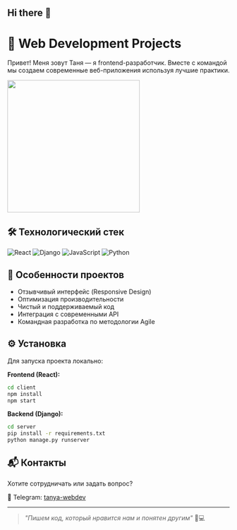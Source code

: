 ## Hi there 👋

# 🚀 Web Development Projects 

Привет! Меня зовут Таня — я frontend-разработчик. Вместе с командой мы создаем современные веб-приложения используя лучшие практики.

<image src="https://github.com/user-attachments/assets/c49b94bb-d6fd-4c23-a0d7-c703d20a1b22" width="300px">

## 🛠 Технологический стек
![React](https://img.shields.io/badge/React-20232A?style=flat&logo=react&logoColor=61DAFB)
![Django](https://img.shields.io/badge/Django-092E20?style=flat&logo=django&logoColor=white)
![JavaScript](https://img.shields.io/badge/JavaScript-F7DF1E?style=flat&logo=javascript&logoColor=black)
![Python](https://img.shields.io/badge/Python-3776AB?style=flat&logo=python&logoColor=white)

## 🌟 Особенности проектов
- Отзывчивый интерфейс (Responsive Design)
- Оптимизация производительности
- Чистый и поддерживаемый код
- Интеграция с современными API
- Командная разработка по методологии Agile



## ⚙️ Установка
Для запуска проекта локально:

**Frontend (React):**
```bash
cd client
npm install
npm start
```

**Backend (Django):**
```bash
cd server
pip install -r requirements.txt
python manage.py runserver
```

## 📬 Контакты
Хотите сотрудничать или задать вопрос?  
  
💼 Telegram: [tanya-webdev](t.me/@ppkk134)  

---

> *"Пишем код, который нравится нам и понятен другим"* 👩💻
